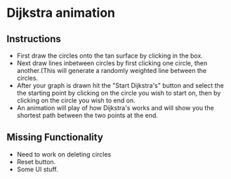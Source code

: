 # Dijkstra animation

## Instructions
- First draw the circles onto the tan surface by clicking in the box.
- Next draw lines inbetween circles by first clicking one circle, then another.(This will generate a randomly weighted line between the circles.
- After your graph is drawn hit the "Start Dijkstra's" button and select the the starting point by clicking on the circle you wish to start on, then by clicking on the circle you wish to end on.
- An animation will play of how Dijkstra's works and will show you the shortest path between the two points at the end.


## Missing Functionality
- Need to work on deleting circles
- Reset button.
- Some UI stuff.

